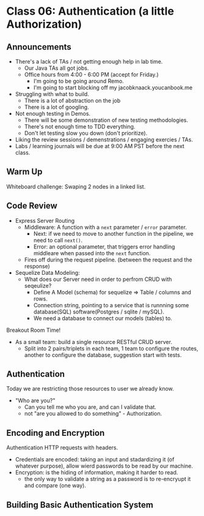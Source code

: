 # Class 06: Authentication (a little Authorization)

## Announcements

* There's a lack of TAs / not getting enough help in lab time.
  * Our Java TAs all got jobs.
  * Office hours from 4:00 - 6:00 PM (accept for Friday.)
    * I'm going to be going around Remo.
    * I'm going to start blocking off my jacobknaack.youcanbook.me
* Struggling with what to build.
  * There is a lot of abstraction on the job
  * There is a lot of googling.
* Not enough testing in Demos.
  * There will be some demonstration of new testing methodologies.
  * There's not enough time to TDD everything.
  * Don't let testing slow you down (don't prioritize).
* Liking the review sessions / demenstrations / engaging exercies / TAs.
* Labs / learning journals will be due at 9:00 AM PST before the next class.

## Warm Up

Whiteboard challenge:  Swaping 2 nodes in a linked list.

## Code Review

* Express Server Routing
  * Middleware: A function with a `next` parameter / `error` parameter.
    * Next: if we need to move to another function in the pipeline, we need to call `next()`.
    * Error: an optional parameter, that triggers error handling middleare when passed into the `next` function.
  * Fires off during the request pipeline.  (between the request and the response)
* Sequelize Data Modeling:
  * What does our Server need in order to perfrom CRUD with seqeulize?
    * Define A Model (schema) for sequelize => Table / columns and rows.
    * Connection string, pointing to a service that is runnning some database(SQL) software(Postgres / sqlite / mySQL).
    * We need a database to connect our models (tables) to.

Breakout Room Time!
* As a small team: build a single resource RESTful CRUD server.
  * Split into 2 pairs/triplets in each team, 1 team to configure the routes, another to configure the database, suggestion start with tests.

## Authentication

Today we are restricting those resources to user we already know.
* "Who are you?"
  * Can you tell me who you are, and can I validate that.
  * not "are you allowed to do something" - Authorization.

## Encoding and Encryption

Authentication HTTP requests with headers.
* Credentials are encoded: taking an input and stadardizing it (of whatever purpose), allow wierd passwords to be read by our machine.
* Encryption:  is the hiding of information, making it harder to read.
  * the only way to validate a string as a password is to re-encryupt it and compare (one way).

## Building Basic Authentication System

